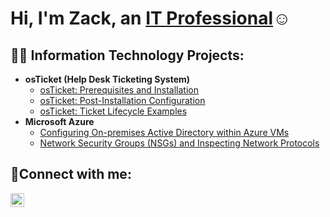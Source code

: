 <h1>Hi, I'm Zack, an <a href="https://linkedin.com/in/zack-nelson-755943237">IT Professional</a>☺</h1>

<h2>👨‍💻 Information Technology Projects:</h2>

- <b>osTicket (Help Desk Ticketing System)</b>
  - [osTicket: Prerequisites and Installation](https://github.com/TheZackNelson/osticket-prereqs)
  - [osTicket: Post-Installation Configuration](https://github.com/TheZackNelson/post-install-config)
  - [osTicket: Ticket Lifecycle Examples](https://github.com/TheZackNelson/ticket-lifecycle)
- <b>Microsoft Azure</b>
  - [Configuring On-premises Active Directory within Azure VMs](https://github.com/TheZackNelson/configure-ad)
  - [Network Security Groups (NSGs) and Inspecting Network Protocols](https://github.com/TheZackNelson/azure-network-protocols)

<h2>🤳Connect with me:</h2>


[<img align="left" alt="Zack | LinkedIn" width="22px" src="https://cdn.jsdelivr.net/npm/simple-icons@v3/icons/linkedin.svg" />][linkedin]


[twitter]: https://twitter.com/Josh
[instagram]: https://www.instagram.com/Josh
[linkedin]: https://linkedin.com/in/zack-nelson-755943237

